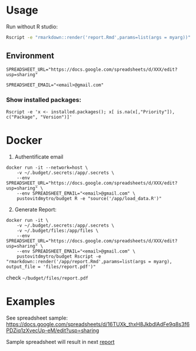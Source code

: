 
# Usage

Run without R studio:

```bash
Rscript -e "rmarkdown::render('report.Rmd',params=list(args = myarg))"
```

## Environment
```
SPREADSHEET_URL="https://docs.google.com/spreadsheets/d/XXX/edit?usp=sharing"

SPREADSHEET_EMAIL="<email>@gmail.com"
```

### Show installed packages:
```
Rscript -e 'x <- installed.packages(); x[ is.na(x[,"Priority"]), c("Package", "Version")]'
```

# Docker

1. Authentificate email
```
docker run -it --network=host \
    -v ~/.budget/.secrets:/app/.secrets \
    --env SPREADSHEET_URL="https://docs.google.com/spreadsheets/d/XXX/edit?usp=sharing" \
    --env SPREADSHEET_EMAIL="<email>@gmail.com" \
    pustovitdmytro/budget R -e "source('/app/load_data.R')"
```

2. Generate Report:
```
docker run -it \
    -v ~/.budget/.secrets:/app/.secrets \
    -v ~/.budget/files:/app/files \
    --env SPREADSHEET_URL="https://docs.google.com/spreadsheets/d/XXX/edit?usp=sharing" \
    --env SPREADSHEET_EMAIL="<email>@gmail.com" \
    pustovitdmytro/budget Rscript -e "rmarkdown::render('/app/report.Rmd',params=list(args = myarg), output_file = 'files/report.pdf')"

```

check `~/budget/files/report.pdf`


# Examples
See spreadsheet sample:
https://docs.google.com/spreadsheets/d/16TUXk_thxH8JkbdlAdFe9q8s3f6PDZiq1zXvecUp-eM/edit?usp=sharing

Sample spreadsheet will result in next [report](./tests/example.pdf)